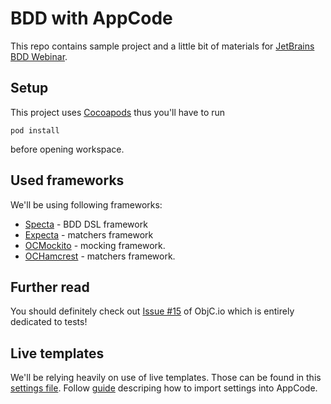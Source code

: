 BDD with AppCode
================

This repo contains sample project and a little bit of materials for [JetBrains BDD Webinar](http://blog.jetbrains.com/objc/2014/08/live-webinar-bdding-your-objective-c-apps-september-2nd/). 

## Setup

This project uses [Cocoapods](http://cocoapods.org) thus you'll have to run 

```
pod install
```

before opening workspace.

## Used frameworks

We'll be using following frameworks:

* [Specta]() - BDD DSL framework
* [Expecta]() - matchers framework
* [OCMockito](https://github.com/jonreid/OCMockito) - mocking framework.
* [OCHamcrest]() - matchers framework.

## Further read

You should definitely check out [Issue #15](http://www.objc.io/issue-15/) of ObjC.io which is entirely dedicated to tests!


## Live templates

We'll be relying heavily on use of live templates. Those can be found in this [settings file](https://github.com/paweldudek/bdd-app-code/blob/master/settings.jar). Follow [guide](http://www.jetbrains.com/idea/webhelp/exporting-and-importing-settings.html) descriping how to import settings into AppCode.
